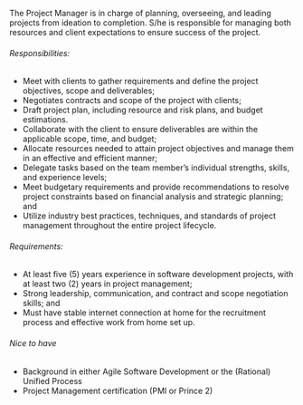 <!-- ---
layout:       jobs
class:        job
title:        "Project Manager (Work From Home)"
titles:        "Apply now | Project Manager (Work From Home)"
photo: "https://www.orangeandbronze.com/assets/images/fb-careers.png"
description:  The Project Manager is in charge of planning, overseeing, and leading projects from ideation to completion. S/he is responsible for managing both resources and client expectations to ensure success of the project. 
date:         2022-01-20 16:42:00 +0800
categories:   jobs
--- -->
<!-- Do not leave new lines after each element. Elements after new lines will not be rendered. -->
<p>The Project Manager is in charge of planning, overseeing, and leading projects from ideation to completion. S/he is responsible for managing both resources and client expectations to ensure success of the project. </p>
<h6 class="-dark">Responsibilities:</h6>
<ul>
	<li>Meet with clients to gather requirements and define the project objectives, scope and deliverables;</li>
	<li>Negotiates contracts and scope of the project with clients;</li>
	<li>Draft project plan, including resource and risk plans, and budget estimations. </li>
	<li>Collaborate with the client to ensure deliverables are within the applicable scope, time, and budget;</li>
	<li>Allocate resources needed to attain project objectives and manage them in an effective and efficient manner;</li>
	<li>Delegate tasks based on the team member’s individual strengths, skills, and experience levels; </li>
	<li>Meet budgetary requirements and provide recommendations to resolve project constraints based on financial analysis and strategic planning; and</li>
	<li>Utilize industry best practices, techniques, and standards of project management throughout the entire project lifecycle.</li>
</ul>
<h6 class="-dark">Requirements:</h6>
<ul>
	<li>At least five (5) years experience in software development projects, with at least two (2) years in project management;</li>
	<li>Strong leadership, communication, and contract and scope negotiation skills; and</li>
	<li>Must have stable internet connection at home for the recruitment process and effective work from home set up.</li>
</ul>
<h6 class="-dark">Nice to have</h6>
<ul>
	<li>Background in either Agile Software Development or the (Rational) Unified Process</li>
	<li>Project Management certification (PMI or Prince 2)</li>
</ul>


